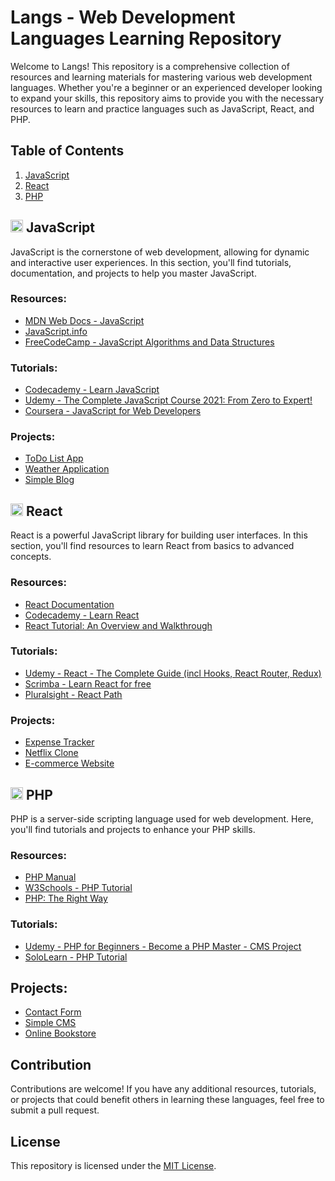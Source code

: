 # Langs - Web Development Languages Learning Repository

Welcome to Langs! This repository is a comprehensive collection of resources and learning materials for mastering various web development languages. Whether you're a beginner or an experienced developer looking to expand your skills, this repository aims to provide you with the necessary resources to learn and practice languages such as JavaScript, React, and PHP.

## Table of Contents

1. [JavaScript](#javascript)
2. [React](#react)
3. [PHP](#php)

## <img src="https://cdn.iconscout.com/icon/free/png-64/javascript-1-225993.png" width="20" height="20"/> JavaScript

JavaScript is the cornerstone of web development, allowing for dynamic and interactive user experiences. In this section, you'll find tutorials, documentation, and projects to help you master JavaScript.

### Resources:
- [ MDN Web Docs - JavaScript](https://developer.mozilla.org/en-US/docs/Web/JavaScript)
- [ JavaScript.info](https://javascript.info/)
- [ FreeCodeCamp - JavaScript Algorithms and Data Structures](https://www.freecodecamp.org/learn/javascript-algorithms-and-data-structures/)

### Tutorials:
- [ Codecademy - Learn JavaScript](https://www.codecademy.com/learn/introduction-to-javascript)
- [ Udemy - The Complete JavaScript Course 2021: From Zero to Expert!](https://www.udemy.com/course/the-complete-javascript-course/)
- [ Coursera - JavaScript for Web Developers](https://www.coursera.org/learn/javascript-for-web-developers)

### Projects:
- [ ToDo List App](https://github.com/yourusername/todo-list-js)
- [ Weather Application](https://github.com/yourusername/weather-app-js)
- [ Simple Blog](https://github.com/yourusername/simple-blog-js)

## <img src="https://cdn.iconscout.com/icon/free/png-64/react-3-1175109.png" width="20" height="20"/>  React

React is a powerful JavaScript library for building user interfaces. In this section, you'll find resources to learn React from basics to advanced concepts.

### Resources:
- [React Documentation](https://reactjs.org/docs/getting-started.html)
- [ Codecademy - Learn React](https://www.codecademy.com/learn/react-101)
- [ React Tutorial: An Overview and Walkthrough](https://www.taniarascia.com/getting-started-with-react/)

### Tutorials:
- [ Udemy - React - The Complete Guide (incl Hooks, React Router, Redux)](https://www.udemy.com/course/react-the-complete-guide-incl-redux/)
- [ Scrimba - Learn React for free](https://scrimba.com/learn/learnreact)
- [ Pluralsight - React Path](https://www.pluralsight.com/paths/react)

### Projects:
- [ Expense Tracker](https://github.com/yourusername/expense-tracker-react)
- [ Netflix Clone](https://github.com/yourusername/netflix-clone-react)
- [ E-commerce Website](https://github.com/yourusername/e-commerce-website-react)

## <img src="https://cdn.iconscout.com/icon/free/png-64/php-99-1175127.png" width="20" height="20"/> PHP

PHP is a server-side scripting language used for web development. Here, you'll find tutorials and projects to enhance your PHP skills.

### Resources:
- [ PHP Manual](https://www.php.net/manual/en/index.php)
- [ W3Schools - PHP Tutorial](https://www.w3schools.com/php/)
- [ PHP: The Right Way](https://phptherightway.com/)

### Tutorials:
- [ Udemy - PHP for Beginners - Become a PHP Master - CMS Project](https://www.udemy.com/course/php-for-complete-beginners-includes-msql-object-oriented/)
- [ SoloLearn - PHP Tutorial](https://www.sololearn.com/Course/PHP/)

## Projects:
- [ Contact Form](https://github.com/yourusername/contact-form-php)
- [ Simple CMS](https://github.com/yourusername/simple-cms-php)
- [ Online Bookstore](https://github.com/yourusername/online-bookstore-php)

## Contribution

Contributions are welcome! If you have any additional resources, tutorials, or projects that could benefit others in learning these languages, feel free to submit a pull request.

## License

This repository is licensed under the [MIT License](LICENSE).
